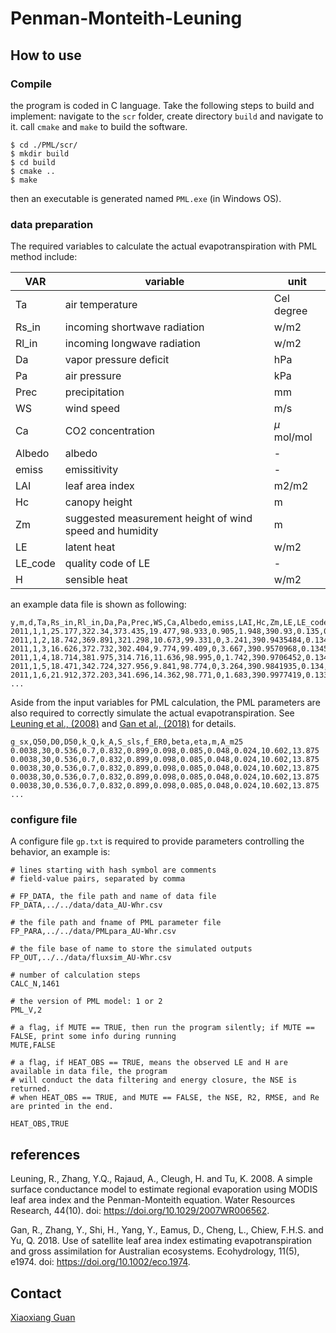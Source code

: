 # Penman-Monteith-Leuning


## How to use
### Compile

the program is coded in C language. Take the following steps to build and implement: navigate to the `scr` folder, create directory `build` and navigate to it. call `cmake` and `make` to build the software. 


```console
$ cd ./PML/scr/
$ mkdir build
$ cd build
$ cmake ..
$ make
```

then an executable is generated named `PML.exe` (in Windows OS).


### data preparation

The required variables to calculate the actual evapotranspiration with PML method include:

| VAR | variable |unit|
|-------|---------------|-------|
| Ta | air temperature | Cel degree|
| Rs_in| incoming shortwave radiation | w/m2 |
| Rl_in | incoming longwave radiation | w/m2 |
| Da | vapor pressure deficit | hPa|
| Pa | air pressure | kPa| 
| Prec | precipitation | mm |
| WS | wind speed | m/s |
| Ca | CO2 concentration | $\mu$ mol/mol |
| Albedo | albedo | - |
| emiss | emissitivity | - |
| LAI | leaf area index | m2/m2 |
| Hc | canopy height | m |
| Zm | suggested measurement height of wind speed and humidity | m |
| LE | latent heat | w/m2 |
| LE_code | quality code of LE | - |
| H | sensible heat | w/m2 |


an example data file is shown as following:

```
y,m,d,Ta,Rs_in,Rl_in,Da,Pa,Prec,WS,Ca,Albedo,emiss,LAI,Hc,Zm,LE,LE_code,H
2011,1,1,25.177,322.34,373.435,19.477,98.933,0.905,1.948,390.93,0.135,0.984,1.5,28,36,57.2376,0,127.758
2011,1,2,18.742,369.891,321.298,10.673,99.331,0,3.241,390.9435484,0.13475,0.984,1.5,28,36,55.6186,0,117.227
2011,1,3,16.626,372.732,302.404,9.774,99.409,0,3.667,390.9570968,0.1345,0.984,1.5,28,36,64.1627,0,136.383
2011,1,4,18.714,381.975,314.716,11.636,98.995,0,1.742,390.9706452,0.13425,0.984,1.5,28,36,57.2376,0,127.758
2011,1,5,18.471,342.724,327.956,9.841,98.774,0,3.264,390.9841935,0.134,0.984,1.5,28,36,55.6186,0,117.227
2011,1,6,21.912,372.203,341.696,14.362,98.771,0,1.683,390.9977419,0.13375,0.984,1.5,28,36,64.1627,0,136.383
...
```

Aside from the input variables for PML calculation, the PML parameters are also required to correctly simulate the actual evapotranspiration. See [Leuning et al., (2008)](https://doi.org/10.1029/2007WR006562) and [Gan et al., (2018)](https://doi.org/10.1002/eco.1974) for details. 


```
g_sx,Q50,D0,D50,k_Q,k_A,S_sls,f_ER0,beta,eta,m,A_m25
0.0038,30,0.536,0.7,0.832,0.899,0.098,0.085,0.048,0.024,10.602,13.875
0.0038,30,0.536,0.7,0.832,0.899,0.098,0.085,0.048,0.024,10.602,13.875
0.0038,30,0.536,0.7,0.832,0.899,0.098,0.085,0.048,0.024,10.602,13.875
0.0038,30,0.536,0.7,0.832,0.899,0.098,0.085,0.048,0.024,10.602,13.875
0.0038,30,0.536,0.7,0.832,0.899,0.098,0.085,0.048,0.024,10.602,13.875
...
```


### configure file

A configure file `gp.txt` is required to provide parameters controlling the behavior, an example is:

```
# lines starting with hash symbol are comments
# field-value pairs, separated by comma

# FP_DATA, the file path and name of data file
FP_DATA,../../data/data_AU-Whr.csv

# the file path and fname of PML parameter file
FP_PARA,../../data/PMLpara_AU-Whr.csv

# the file base of name to store the simulated outputs
FP_OUT,../../data/fluxsim_AU-Whr.csv

# number of calculation steps
CALC_N,1461

# the version of PML model: 1 or 2
PML_V,2

# a flag, if MUTE == TRUE, then run the program silently; if MUTE == FALSE, print some info during running
MUTE,FALSE

# a flag, if HEAT_OBS == TRUE, means the observed LE and H are available in data file, the program 
# will conduct the data filtering and energy closure, the NSE is returned. 
# when HEAT_OBS == TRUE, and MUTE == FALSE, the NSE, R2, RMSE, and Re are printed in the end.

HEAT_OBS,TRUE
```

## references

Leuning, R., Zhang, Y.Q., Rajaud, A., Cleugh, H. and Tu, K.  2008.  A simple surface conductance model to estimate regional evaporation using MODIS leaf area index and the Penman-Monteith equation. Water Resources Research, 44(10). doi: https://doi.org/10.1029/2007WR006562.


Gan, R., Zhang, Y., Shi, H., Yang, Y., Eamus, D., Cheng, L., Chiew, F.H.S. and Yu, Q.  2018.  Use of satellite leaf area index estimating evapotranspiration and gross assimilation for Australian ecosystems. Ecohydrology, 11(5), e1974. doi: https://doi.org/10.1002/eco.1974.


## Contact

[Xiaoxiang Guan](https://www.gfz-potsdam.de/staff/guan.xiaoxiang/sec44)

